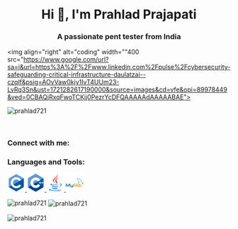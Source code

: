 <h1 align="center">Hi 👋, I'm Prahlad Prajapati</h1>
<h3 align="center">A passionate pent tester from India</h3>

<img align="right" alt="coding" width=""400 src="https://www.google.com/url?sa=i&url=https%3A%2F%2Fwww.linkedin.com%2Fpulse%2Fcybersecurity-safeguarding-critical-infrastructure-daulatzai--czqlf&psig=AOvVaw0kjy1IvT4UUm23-LvRq3Sn&ust=1721282617190000&source=images&cd=vfe&opi=89978449&ved=0CBAQjRxqFwoTCKjj0PezrYcDFQAAAAAdAAAAABAE">
<p align="left"> <img src="https://komarev.com/ghpvc/?username=prahlad721&label=Profile%20views&color=0e75b6&style=flat" alt="prahlad721" /> </p>

<p align="left"> <a href="https://twitter.com/" target="blank"><img src="https://img.shields.io/twitter/follow/?logo=twitter&style=for-the-badge" alt="" /></a> </p>

<h3 align="left">Connect with me:</h3>
<p align="left">
</p>

<h3 align="left">Languages and Tools:</h3>
<p align="left"> <a href="https://www.cprogramming.com/" target="_blank" rel="noreferrer"> <img src="https://raw.githubusercontent.com/devicons/devicon/master/icons/c/c-original.svg" alt="c" width="40" height="40"/> </a> <a href="https://www.w3schools.com/cpp/" target="_blank" rel="noreferrer"> <img src="https://raw.githubusercontent.com/devicons/devicon/master/icons/cplusplus/cplusplus-original.svg" alt="cplusplus" width="40" height="40"/> </a> <a href="https://www.java.com" target="_blank" rel="noreferrer"> <img src="https://raw.githubusercontent.com/devicons/devicon/master/icons/java/java-original.svg" alt="java" width="40" height="40"/> </a> <a href="https://www.mysql.com/" target="_blank" rel="noreferrer"> <img src="https://raw.githubusercontent.com/devicons/devicon/master/icons/mysql/mysql-original-wordmark.svg" alt="mysql" width="40" height="40"/> </a> </p>

<p><img align="left" src="https://github-readme-stats.vercel.app/api/top-langs?username=prahlad721&show_icons=true&locale=en&layout=compact" alt="prahlad721" /></p>

<p>&nbsp;<img align="center" src="https://github-readme-stats.vercel.app/api?username=prahlad721&show_icons=true&locale=en" alt="prahlad721" /></p>

<p><img align="center" src="https://github-readme-streak-stats.herokuapp.com/?user=prahlad721&" alt="prahlad721" /></p>

